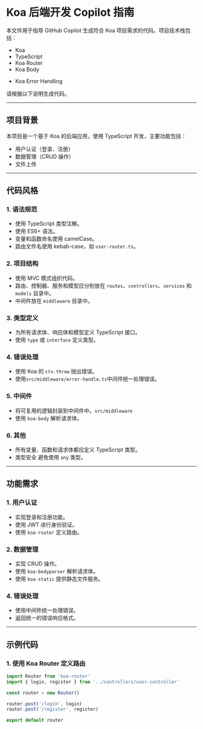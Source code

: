 # Koa 后端开发 Copilot 指南

本文件用于指导 GitHub Copilot 生成符合 Koa 项目需求的代码。项目技术栈包括：
- Koa
- TypeScript
- Koa Router
- Koa Body
<!-- - Koa Static -->
<!-- - Koa CORS -->
- Koa Error Handling

请根据以下说明生成代码。

---

## 项目背景

本项目是一个基于 Koa 的后端应用，使用 TypeScript 开发，主要功能包括：
- 用户认证（登录、注册）
- 数据管理（CRUD 操作）
- 文件上传
<!-- - 错误处理 -->

---

## 代码风格

### 1. 语法规范
- 使用 TypeScript 类型注解。
- 使用 ES6+ 语法。
- 变量和函数命名使用 camelCase。
- 路由文件名使用 kebab-case，如 `user-router.ts`。

### 2. 项目结构
- 使用 MVC 模式组织代码。
- 路由、控制器、服务和模型应分别放在 `routes`、`controllers`、`services` 和 `models` 目录中。
- 中间件放在 `middleware` 目录中。

### 3. 类型定义
- 为所有请求体、响应体和模型定义 TypeScript 接口。
- 使用 `type` 或 `interface` 定义类型。

### 4. 错误处理
- 使用 Koa 的 `ctx.throw` 抛出错误。
- 使用`src/middleware/error-handle.ts`中间件统一处理错误。

### 5. 中间件
- 将可复用的逻辑封装到中间件中。`src/middleware`
- 使用 `koa-body` 解析请求体。
<!-- - 使用 `koa-cors` 处理跨域请求。 -->

### 6. 其他
- 所有变量、函数和请求体都应定义 TypeScript 类型。
- 类型安全 避免使用 `any` 类型。

---

## 功能需求

### 1. 用户认证
- 实现登录和注册功能。
- 使用 JWT 进行身份验证。
- 使用 `koa-router` 定义路由。

### 2. 数据管理
- 实现 CRUD 操作。
- 使用 `koa-bodyparser` 解析请求体。
- 使用 `koa-static` 提供静态文件服务。

<!-- ### 3. 文件上传
- 实现文件上传功能。
- 使用 `koa-multer` 处理文件上传。 -->

### 4. 错误处理
- 使用中间件统一处理错误。
- 返回统一的错误响应格式。

---

## 示例代码

### 1. 使用 Koa Router 定义路由
```typescript
import Router from 'koa-router'
import { login, register } from '../controllers/user-controller'

const router = new Router()

router.post('/login', login)
router.post('/register', register)

export default router
```
